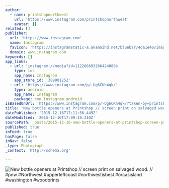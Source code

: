 ```yaml
---
author:
  - name: printshopnorthwest
    url: 'https://www.instagram.com/printshopnorthwest'
    avatar: {}
related: []
publisher:
  url: 'https://www.instagram.com'
  name: Instagram
  favicon: 'https://instagramstatic-a.akamaihd.net/bluebar/4da1e40/images/ico/favicon.ico'
  domain: www.instagram.com
keywords: []
app_links:
  - url: 'instagram://media?id=1122666932664240804'
    type: ios
    app_name: Instagram
    app_store_id: '389801252'
  - url: 'https://www.instagram.com/p/-Ug6CKh4qk/'
    type: android
    app_name: Instagram
    package: com.instagram.android
isBasedOnUrl: 'https://www.instagram.com/p/-Ug6CKh4qk/?taken-by=printshopnorthwest'
title: 'New bottle openers at Printshop // screen print on salvaged wood. // #pnw #Northwest #upperleftcoast #northwestisbest #orcasisland #washington #woodprints'
datePublished: '2015-12-16T17:11:56.449Z'
dateModified: '2015-12-16T17:09:19.310Z'
sourcePath: _posts/2015-12-16-new-bottle-openers-at-printshop-screen-print-on-salvaged.md
published: true
inFeed: true
hasPage: false
inNav: false
_type: Photograph
_context: 'http://schema.org'

---
```

![New bottle openers at Printshop &sol;&sol; screen print on salvaged wood&period; &sol;&sol; &num;pnw &num;Northwest &num;upperleftcoast &num;northwestisbest &num;orcasisland &num;washington &num;woodprints](https://scontent.cdninstagram.com/hphotos-xap1/t51.2885-15/s640x640/sh0.08/e35/12276979_1688030501412675_1295919016_n.jpg)
